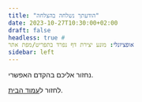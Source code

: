 ```yaml
---
title: "הודעתך נשלחה בהצלחה"
date: 2023-10-27T10:30:00+02:00
draft: false
headless: true # 
אופציונלי: מונע יצירת דף נפרד בתפריט/מפת אתר
sidebar: left
---
```


נחזור אליכם בהקדם האפשרי.

לחזור ל[עמוד הבית](/).